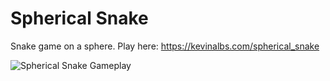 # Spherical Snake

Snake game on a sphere. Play here: https://kevinalbs.com/spherical_snake

![Spherical Snake Gameplay](./img/gameplay.gif)